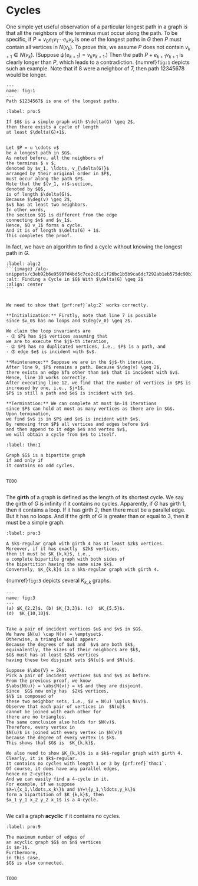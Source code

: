 # Cycles

One simple yet useful observation of a particular longest path
in a graph is that all the neighbors of the terminus must
occur along the path. To be specific,
if $P = v_0 e_1 v_1 \cdots e_k v_k$ is one of the longest paths in $G$
then $P$ must contain all vertices in $N(v_k)$.
To prove this, we assume $P$ does not contain $v_{k+1} \in N(v_k)$.
(Suppose $\psi(e_{k+1}) = v_k v_{k+1}$.)
Then the path $P + e_{k+1}v_{k+1}$ is clearly longer than $P$,
which leads to a contradiction.
{numref}`fig:1` depicts such an example.
Note that if $8$ were a neighbor of $7$,
then path $12345678$ would be longer.


```{figure} /figures/g-001.png
---
name: fig:1
---
Path $1234567$ is one of the longest paths.

```

````{prf:proposition}
:label: pro:5

If $G$ is a simple graph with $\delta(G) \geq 2$,
then there exists a cycle of length
at least $\delta(G)+1$.

````

````{prf:proof}

Let $P = u \cdots v$
be a longest path in $G$.
As noted before, all the neighbors of
the terminus $ v $,
denoted by $v_1, \ldots, v_{\delta(G)}$
arranged by their original order in $P$,
must occur along the path $P$.
Note that the $(v_1, v)$-section,
denoted by $Q$,
is of length $\delta(G)$.
Because $\deg(v) \geq 2$,
$v$ has at least two neighbors.
In other words,
the section $Q$ is different from the edge
connecting $v$ and $v_1$.
Hence, $Q v_1$ forms a cycle.
And it is of length $\delta(G) + 1$.
This completes the proof.

````

In fact, we have an algorithm to find a cycle without knowing the longest path in $G$.


````{prf:algorithm} Finding a Cycle in $G$ With $\delta(G) \geq 2$
:label: alg:2
```{image} /alg-snippets/c3eb92b6e95997d4bd5c7ce2c81c1f26bc1b5b9ca6dc7292ab1eb575dc90b179.png
:alt: Finding a Cycle in $G$ With $\delta(G) \geq 2$
:align: center
```
````

````{prf:proof}

We need to show that {prf:ref}`alg:2` works correctly.

**Initialization:** Firstly, note that line 7 is possible
since $v_0$ has no loops and $\deg(v_0) \geq 2$.

We claim the loop invariants are
- ➀ $P$ has $j$ vertices assuming that
we are to execute the $j$-th iteration,
- ➁ $P$ has no duplicated vertices, i.e., $P$ is a path, and
- ➂ edge $e$ is incident with $v$.

**Maintenance:** Suppose we are in the $j$-th iteration.
After line 9, $P$ remains a path. Because $\deg(v) \geq 2$,
there exists an edge $f$ other than $e$ that is incident with $v$.
Hence, line 10 works correctly.
After executing line 12, we find that the number of vertices in $P$ is increased by one, i.e., $j+1$,
$P$ is still a path and $e$ is incident with $v$.

**Termination:** We can complete at most $n-1$ iterations
since $P$ can hold at most as many vertices as there are in $G$.
Upon termination,
we find $v$ is in $P$ and $e$ is incident with $v$.
By removing from $P$ all vertices and edges before $v$
and then append to it edge $e$ and vertex $v$,
we will obtain a cycle from $v$ to itself.

````

````{prf:theorem}
:label: thm:1

Graph $G$ is a bipartite graph
if and only if
it contains no odd cycles.

````

````{prf:proof}

TODO

````

```{index} girth
```

The **girth** of a graph is defined as
the length of its shortest cycle.
We say the girth of $G$ is infinity if it contains no cycles.
Apparently, if $G$ has girth 1, then it contains a loop.
If it has girth 2, then there must be a parallel edge.
But it has no loops.
And if the girth of $G$ is greater than or equal to 3,
then it must be a simple graph.


````{prf:proposition}
:label: pro:3

A $k$-regular graph with girth 4 has at least $2k$ vertices.
Moreover, if it has exactly  $2k$ vertices,
then it must be $K_{k,k}$, i.e.,
a complete bipartite graph with both sides of
the bipartition having the same size $k$.
Conversely, $K_{k,k}$ is a $k$-regular graph with girth 4.

````
{numref}`fig:3` depicts several $K_{k,k}$ graphs.


```{figure} /figures/g-003.png
---
name: fig:3
---
(a) $K_{2,2}$. (b) $K_{3,3}$. (c)  $K_{5,5}$.
(d)  $K_{10,10}$.

```

````{prf:proof}

Take a pair of incident vertices $u$ and $v$ in $G$.
We have $N(u) \cap N(v) = \emptyset$.
Otherwise, a triangle would appear.
Because the degrees of $u$ and  $v$ are both $k$,
equivalently, the sizes of their neighbors are $k$,
$G$ must has at least $2k$ vertices
having these two disjoint sets $N(u)$ and $N(v)$.

Suppose $\abs{V} = 2k$.
Pick a pair of incident vertices $u$ and $v$ as before.
From the previous proof, we know
$\abs{N(u)} = \abs{N(v)} = k$ and they are disjoint.
Since  $G$ now only has  $2k$ vertices,
$V$ is composed of
these two neighbor sets, i.e., $V = N(u) \uplus N(v)$.
Observe that each pair of vertices in  $N(u)$
cannot be joined with each other for
there are no triangles.
The same conclusion also holds for $N(v)$.
Therefore, every vertex in
$N(u)$ is joined with every vertex in $N(v)$
because the degree of every vertex is $k$.
This shows that $G$ is  $K_{k,k}$.

We also need to show $K_{k,k}$ is a $k$-regular graph with girth 4.
Clearly, it is $k$-regular.
It contains no cycles with length 1 or 3 by {prf:ref}`thm:1`.
Of course, it does have any parallel edges,
hence no 2-cycles.
And we can easily find a 4-cycle in it.
For example, if we suppose
$X=\{x_1,\ldots,x_k\}$ and $Y=\{y_1,\ldots,y_k\}$
form a bipartition of $K_{k,k}$, then
$x_1 y_1 x_2 y_2 x_1$ is a 4-cycle.

````

```{index} acyclic graphs
```

We call a graph **acyclic**
if it contains no cycles.


````{prf:proposition}
:label: pro:9

The maximum number of edges of
an acyclic graph $G$ on $n$ vertices
is $n-1$.
Furthermore,
in this case,
$G$ is also connected.

````

````{prf:proof}

TODO

````
